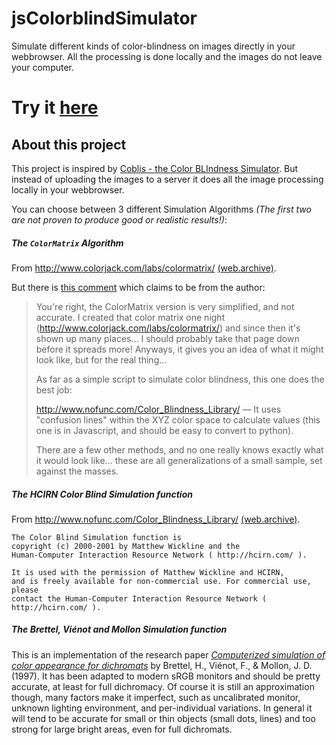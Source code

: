 # jsColorblindSimulator

Simulate different kinds of color-blindness on images directly in your webbrowser.
All the processing is done locally and the images do not leave your computer.

# Try it [here](http://mapeper.github.io/jsColorblindSimulator/)

## About this project
This project is inspired by [Coblis - the Color BLIndness Simulator](http://www.color-blindness.com/coblis-color-blindness-simulator/).
But instead of uploading the images to a server it does all the image processing locally in your webbrowser.

You can choose between 3 different Simulation Algorithms *(The first two are not proven to produce good or realistic results!)*:

##### The `ColorMatrix` Algorithm

From http://www.colorjack.com/labs/colormatrix/ [(web.archive)](http://web.archive.org/web/20081014161121/http://www.colorjack.com/labs/colormatrix/).

But there is [this comment](http://kaioa.com/node/75#comment-247) which claims to be from the author:
> You're right, the ColorMatrix version is very simplified, and not accurate. I created that color matrix one night (http://www.colorjack.com/labs/colormatrix/)
and since then it's shown up many places... I should probably take that page down before it spreads more! Anyways, it gives you an idea of what it might look
like, but for the real thing...
>
> As far as a simple script to simulate color blindness, this one does the best job:
>
> http://www.nofunc.com/Color_Blindness_Library/ — It uses "confusion lines" within the XYZ color space to calculate values (this one is in Javascript, and should be easy to convert to python).
>
> There are a few other methods, and no one really knows exactly what it would look like... these are all generalizations of a small sample, set against the masses.

##### The HCIRN Color Blind Simulation function
From http://www.nofunc.com/Color_Blindness_Library/ [(web.archive)](http://web.archive.org/web/20090318054431/http://www.nofunc.com/Color_Blindness_Library).

    The Color Blind Simulation function is
    copyright (c) 2000-2001 by Matthew Wickline and the
    Human-Computer Interaction Resource Network ( http://hcirn.com/ ).

    It is used with the permission of Matthew Wickline and HCIRN,
    and is freely available for non-commercial use. For commercial use, please
    contact the Human-Computer Interaction Resource Network ( http://hcirn.com/ ).

##### The Brettel, Viénot and Mollon Simulation function

This is an implementation of the research paper [_Computerized simulation of color appearance for dichromats_](http://vision.psychol.cam.ac.uk/jdmollon/papers/Dichromatsimulation.pdf) by Brettel, H., Viénot, F., & Mollon, J. D. (1997). It has been adapted to modern sRGB monitors and should be pretty accurate, at least for full dichromacy. Of course it is still an approximation though, many factors make it imperfect, such as uncalibrated monitor, unknown lighting environment, and per-individual variations. In general it will tend to be accurate for small or thin objects (small dots, lines) and too strong for large bright areas, even for full dichromats.
